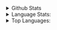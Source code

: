 
<details>
<summary>Github Stats</summary>
<p align="center">
<img src="https://github-readme-stats.vercel.app/api?username=terminaldweller"/>
</p>
</details>
<details>
<summary>Language Stats:</summary></br>
<p align="center">
<img src="https://wakatime.com/share/@939a2c82-4342-452e-909a-61f1ee5e0b32/701c4356-5bca-42db-b683-926c1f1f5537.svg" height="400"/>
</p>
</details>
<details>
<summary>Top Languages:</summary></br>
<p align="center">
<img src="https://github-readme-stats.vercel.app/api/top-langs/?username=terminaldweller&hide=html" height="400"/>
</p>
</details>
